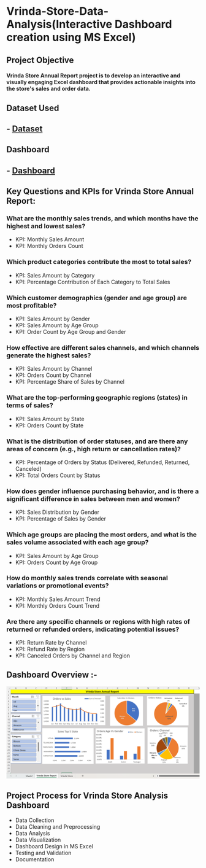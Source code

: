 # Vrinda-Store-Data-Analysis(Interactive Dashboard creation using MS Excel)
## Project Objective
#### Vrinda Store Annual Report project is to develop an interactive and visually engaging Excel dashboard that provides actionable insights into the store's sales and order data.

## Dataset Used
## - <a href="https://github.com/darshan-masane/Vrinda-Store-Analysis-Dashboard/blob/main/Assignment_dash.xlsx">Dataset</a>

## Dashboard
## - <a href='https://github.com/darshan-masane/Vrinda-Store-Analysis-Dashboard/blob/main/Screenshot%202024-11-01%20120048.png'>Dashboard</a>

## Key Questions and KPIs for Vrinda Store Annual Report:

### What are the monthly sales trends, and which months have the highest and lowest sales?
- KPI: Monthly Sales Amount
- KPI: Monthly Orders Count
### Which product categories contribute the most to total sales?
- KPI: Sales Amount by Category
- KPI: Percentage Contribution of Each Category to Total Sales
### Which customer demographics (gender and age group) are most profitable?
- KPI: Sales Amount by Gender
- KPI: Sales Amount by Age Group
- KPI: Order Count by Age Group and Gender
### How effective are different sales channels, and which channels generate the highest sales?
- KPI: Sales Amount by Channel
- KPI: Orders Count by Channel
- KPI: Percentage Share of Sales by Channel
### What are the top-performing geographic regions (states) in terms of sales?
- KPI: Sales Amount by State
- KPI: Orders Count by State
### What is the distribution of order statuses, and are there any areas of concern (e.g., high return or cancellation rates)?
- KPI: Percentage of Orders by Status (Delivered, Refunded, Returned, Canceled)
- KPI: Total Orders Count by Status
### How does gender influence purchasing behavior, and is there a significant difference in sales between men and women?
- KPI: Sales Distribution by Gender
- KPI: Percentage of Sales by Gender
### Which age groups are placing the most orders, and what is the sales volume associated with each age group?
- KPI: Sales Amount by Age Group
- KPI: Orders Count by Age Group
### How do monthly sales trends correlate with seasonal variations or promotional events?
- KPI: Monthly Sales Amount Trend
- KPI: Monthly Orders Count Trend

### Are there any specific channels or regions with high rates of returned or refunded orders, indicating potential issues?
- KPI: Return Rate by Channel
- KPI: Refund Rate by Region
- KPI: Canceled Orders by Channel and Region

## Dashboard Overview :-
![Screenshot 2024-11-01 120048.](https://github.com/darshan-masane/Vrinda-Store-Analysis-Dashboard/blob/main/Screenshot%202024-11-01%20120048.png)

## Project Process for Vrinda Store Analysis Dashboard
- Data Collection
- Data Cleaning and Preprocessing
- Data Analysis
- Data Visualization
- Dashboard Design in MS Excel
- Testing and Validation
- Documentation
